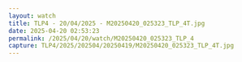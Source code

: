 ```yaml
---
layout: watch
title: TLP4 - 20/04/2025 - M20250420_025323_TLP_4T.jpg
date: 2025-04-20 02:53:23
permalink: /2025/04/20/watch/M20250420_025323_TLP_4
capture: TLP4/2025/202504/20250419/M20250420_025323_TLP_4T.jpg
---
```

